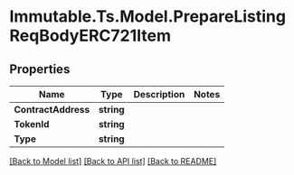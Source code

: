 # Immutable.Ts.Model.PrepareListingReqBodyERC721Item

## Properties

Name | Type | Description | Notes
------------ | ------------- | ------------- | -------------
**ContractAddress** | **string** |  | 
**TokenId** | **string** |  | 
**Type** | **string** |  | 

[[Back to Model list]](../README.md#documentation-for-models) [[Back to API list]](../README.md#documentation-for-api-endpoints) [[Back to README]](../README.md)


